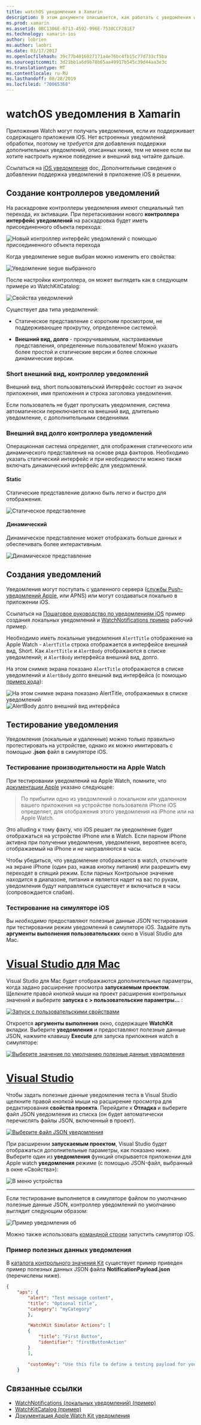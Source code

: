 ```yaml
---
title: watchOS уведомления в Xamarin
description: В этом документе описывается, как работать с уведомления watchOS в Xamarin. В нем описывается создание контроллеров уведомлений, создания уведомлений и тестировании уведомлений.
ms.prod: xamarin
ms.assetid: 0BC1306E-0713-4592-996E-7530CCF281E7
ms.technology: xamarin-ios
author: lobrien
ms.author: laobri
ms.date: 03/17/2017
ms.openlocfilehash: 39c77b4016027171a4e76bc4fb15c77d733cf5ba
ms.sourcegitcommit: 3d21bb1a6d9b78b65aa49917b545c39d44aa3e3c
ms.translationtype: MT
ms.contentlocale: ru-RU
ms.lasthandoff: 08/28/2019
ms.locfileid: "70065368"
---
```

# <a name="watchos-notifications-in-xamarin"></a>watchOS уведомления в Xamarin

Приложения Watch могут получать уведомления, если их поддерживает содержащего приложения iOS. Нет встроенных уведомлений обработки, поэтому не *требуется* для добавления поддержки дополнительных уведомлений, описанных ниже, тем не менее если вы хотите настроить нужное поведение и внешний вид читайте дальше.

Ссылаться на [iOS уведомления](~/ios/platform/user-notifications/deprecated/index.md) doc, Дополнительные сведения о добавлении поддержка уведомлений в приложение iOS в решении.

## <a name="creating-notification-controllers"></a>Создание контроллеров уведомлений

На раскадровке контроллеры уведомления имеют специальный тип перехода, их активации. При перетаскивании нового **контроллера интерфейс уведомлений** на раскадровка будет иметь присоединенного объекта перехода:

![](notifications-images/notification-storyboard1.png "Новый контроллер интерфейс уведомлений с помощью присоединенного объекта перехода")

Когда уведомление segue выбран можно изменить его свойства:

![](notifications-images/notification-storyboard2.png "Уведомление segue выбранного")

После настройки контроллера, он может выглядеть как в следующем примере из WatchKitCatalog:

![](notifications-images/notifications-segue.png "Свойства уведомлений")


Существует два типа уведомлений:

- Статическое представление с коротким просмотром, не поддерживающее прокрутку, определенное системой.

- **Внешний вид, долго** - прокручиваемым, настраиваемые представления, определенные пользователем! Можно указать более простой и статические версии и более сложные динамические версии.

### <a name="short-look-notification-controller"></a>Short внешний вид, контроллер уведомлений

Внешний вид, short пользовательский Интерфейс состоит из значок приложения, имя приложения и строка заголовка уведомления.

Если пользователь не будет пропускать уведомления, система автоматически переключается на внешний вид, длительно уведомление, с дополнительными сведениями.


### <a name="long-look-notification-controller"></a>Внешний вид долго контроллера уведомлений

Операционная система определяет, для отображения статического или динамического представления на основе ряда факторов. Необходимо указать статический интерфейс и при необходимости можно также включать динамический интерфейс для уведомлений.

#### <a name="static"></a>Static

Статические представление должно быть легко и быстро для отображения.

![](notifications-images/notification-static.png "Статическое представление")

#### <a name="dynamic"></a>Динамический

Динамическое представление может отображать больше данных и обеспечивать более интерактивным.

![](notifications-images/notification-dynamic.png "Динамическое представление")


## <a name="generating-notifications"></a>Создания уведомлений

Уведомления могут поступать с удаленного сервера ([службы Push-уведомлений Apple](https://developer.apple.com/library/ios/documentation/NetworkingInternet/Conceptual/RemoteNotificationsPG/Chapters/ApplePushService.html), или APNS) или могут создаваться локально в приложении iOS.

Ссылаться на [Пошаговое руководство по уведомлениям iOS](~/ios/platform/user-notifications/deprecated/local-notifications-in-ios-walkthrough.md) пример создания локальных уведомлений и [WatchNotifications пример](https://docs.microsoft.com/samples/xamarin/ios-samples/watchkit-watchnotifications) рабочий пример.

Необходимо иметь локальные уведомления `AlertTitle` отображение на Apple Watch - `AlertTitle` строка отображается в интерфейсе внешний вид, Short. Как `AlertTitle` и `AlertBody` отображаются в списке уведомлений; и `AlertBody` интерфейса внешний вид, долго.

На этом снимке экрана показано `AlertTitle` отображаются в списке уведомлений и `AlertBody` долго внешний вид интерфейса (с помощью [пример кода](https://docs.microsoft.com/samples/xamarin/ios-samples/watchkit-watchnotifications)):

![](notifications-images/watch-notificationslist-sml.png "На этом снимке экрана показано AlertTitle, отображаемых в списке уведомлений") ![](notifications-images/watch-notificationcontroller-sml.png "AlertBody долго внешний вид интерфейса")

## <a name="testing-notifications"></a>Тестирование уведомления

Уведомления (локальные и удаленные) можно только правильно протестировать на устройстве, однако их можно имитировать с помощью **.json** файл в симуляторе iOS.

### <a name="testing-on-apple-watch"></a>Тестирование производительности на Apple Watch

При тестировании уведомлений на Apple Watch, помните, что [документации Apple](https://developer.apple.com/library/ios/documentation/General/Conceptual/WatchKitProgrammingGuide/BasicSupport.html) указано следующее:

> По прибытии одно из уведомлений о локальном или удаленном вашего приложения на устройстве пользователя iPhone iOS определяет, для отображения этого уведомления на iPhone или на Apple Watch.

Это alluding к тому факту, что iOS решает ли уведомление будет отображаться на устройстве iPhone или в Watch. Если парном iPhone активна при получении уведомления, уведомления, вероятнее всего, отображаемый на iPhone и *не* направляются в часы.

Чтобы убедиться, что уведомление отображается в watch, отключите на экране iPhone (один раз, нажав кнопку питания) или разрешить ему переходят в спящий режим. Если парных Контрольное значение находится в диапазоне, питания и является надет на вас по рукам, уведомления будут направляться существует и включаться в часы (сопровождается слабая).

### <a name="testing-on-the-ios-simulator"></a>Тестирование на симуляторе iOS

Вы *необходимо* предоставляют полезные данные JSON тестирования при тестировании режим уведомлений в симуляторе iOS. Задайте путь **аргументы выполнения пользовательских** окно в Visual Studio для Mac.

# <a name="visual-studio-for-mactabmacos"></a>[Visual Studio для Mac](#tab/macos)

Visual Studio для Mac будет отображаются дополнительные параметры, когда задано расширение просмотра **запускаемым проектом**.
Щелкните правой кнопкой мыши на проект расширения контрольных значений и выберите **запуска с > пользовательские параметры...** :

[![](notifications-images/runwith-customparams-sml.png "Запуск с пользовательскими свойствами")](notifications-images/runwith-customparams.png#lightbox)

Откроется **аргументы выполнения** окно, содержащее **WatchKit** вкладки. Выберите **уведомления** и предоставляют полезные данные JSON, нажмите клавишу **Execute** для запуска приложения watch в симуляторе:

[![](notifications-images/runwith-execargs-sml.png "Выберите значение по умолчанию полезные данные уведомления")](notifications-images/runwith-execargs.png#lightbox)

# <a name="visual-studiotabwindows"></a>[Visual Studio](#tab/windows)

Чтобы задать полезные данные уведомления теста в Visual Studio щелкните правой кнопкой мыши на расширение просмотра для редактирования **свойства проекта**. Перейдите к **Отладка** и выберите файл JSON уведомления из списка (он будет автоматически перечислять файлы JSON, включенный в проект).

[![](notifications-images/runwith-execargs-sml-vs.png "Выберите файл JSON уведомления")](notifications-images/runwith-execargs-vs.png#lightbox)

При расширении **запускаемым проектом**, Visual Studio будет отображаться дополнительные параметры, как показано ниже. Выберите один из **уведомления** функций открывается приложении для Apple watch **уведомления** режиме (с помощью JSON-файл, выбранный в окне «Свойства»):

![](notifications-images/runwith-vs.png "В меню устройства")

-----

Если тестирование выполняется в симуляторе файлом по умолчанию полезные данные JSON, контроллер уведомлений по умолчанию выглядит следующим образом:

![](notifications-images/notification-debug-sml.png "Пример уведомления об")

Можно также использовать [командной строки](~/ios/watchos/troubleshooting.md#command_line) запустить симулятор iOS.

### <a name="example-notification-payload"></a>Пример полезных данных уведомления

В [каталога контрольного значения Kit](https://docs.microsoft.com/samples/xamarin/ios-samples/watchos-watchkitcatalog) существует пример приведен пример полезных данных JSON файла **NotificationPayload.json** (перечислены ниже).

```json
{
    "aps": {
        "alert": "Test message content",
        "title": "Optional title",
        "category": "myCategory"
        },

        "WatchKit Simulator Actions": [
        {
            "title": "First Button",
            "identifier": "firstButtonAction"
        }
        ],

        "customKey": "Use this file to define a testing payload for your notifications. The aps dictionary specifies the category, alert text and title. The WatchKit Simulator Actions array can provide info for one or more action buttons in addition to the standard Dismiss button. Any other top level keys are custom payload. If you have multiple such JSON files in your project, you'll be able to choose between them in when selecting to debug the notification interface of your Watch App."
    }
```



## <a name="related-links"></a>Связанные ссылки

- [WatchNotifications (локальных уведомлений) (пример)](https://docs.microsoft.com/samples/xamarin/ios-samples/watchkit-watchnotifications)
- [WatchKitCatalog (пример)](https://docs.microsoft.com/samples/xamarin/ios-samples/watchos-watchkitcatalog)
- [Документация Apple Watch Kit уведомления](https://developer.apple.com/library/ios/documentation/General/Conceptual/WatchKitProgrammingGuide/BasicSupport.html)
